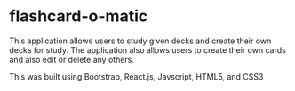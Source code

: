 # flashcard-o-matic
This application allows users to study given decks and create their own decks for study.
The application also allows users to create their own cards and also edit or delete any others.

This was built using Bootstrap, React.js, Javscript, HTML5, and CSS3
